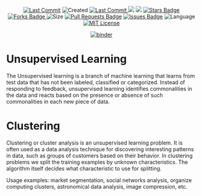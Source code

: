 <p align="center"> 
<a href="https://github.com/milaan9"><img src="https://img.shields.io/static/v1?logo=github&label=maintainer&message=milaan9&color=ff3300" alt="Last Commit"/></a> 
<img src="https://badges.pufler.dev/created/milaan9/Clustering_Algorithms_from_Scratch" alt="Created"/>
<a href="https://github.com/milaan9/Clustering_Algorithms_from_Scratch/graphs/commit-activity"><img src="https://img.shields.io/github/last-commit/milaan9/Clustering_Algorithms_from_Scratch.svg?colorB=ff8000&style=flat" alt="Last Commit"/> </a> 
<a href="https://github.com/milaan9/Clustering_Algorithms_from_Scratch/pulse" alt="Activity"><img src="https://img.shields.io/github/commit-activity/m/milaan9/Clustering_Algorithms_from_Scratch.svg?colorB=teal&style=flat" /></a> 
<a href="https://hits.seeyoufarm.com"><img src="https://hits.seeyoufarm.com/api/count/incr/badge.svg?url=https%3A%2F%2Fgithub.com%2Fmilaan9%2FClustering_Algorithms_from_Scratch&count_bg=%231DC92C&title_bg=%23555555&icon=&icon_color=%23E7E7E7&title=views&edge_flat=false"/></a>
<a href="https://github.com/milaan9/Clustering_Algorithms_from_Scratch/stargazers"><img src="https://img.shields.io/github/stars/milaan9/Clustering_Algorithms_from_Scratch.svg?colorB=1a53ff" alt="Stars Badge"/></a>
<a href="https://github.com/milaan9/Clustering_Algorithms_from_Scratch/network/members"><img src="https://img.shields.io/github/forks/milaan9/Clustering_Algorithms_from_Scratch" alt="Forks Badge"/> </a>
<img src="https://img.shields.io/github/repo-size/milaan9/Clustering_Algorithms_from_Scratch.svg?colorB=CC66FF&style=flat" alt="Size"/>
<a href="https://github.com/milaan9/Clustering_Algorithms_from_Scratch/pulls"><img src="https://img.shields.io/github/issues-pr/milaan9/Clustering_Algorithms_from_Scratch.svg?colorB=yellow&style=flat" alt="Pull Requests Badge"/></a>
<a href="https://github.com/milaan9/Clustering_Algorithms_from_Scratch/issues"><img src="https://img.shields.io/github/issues/milaan9/Clustering_Algorithms_from_Scratch.svg?colorB=yellow&style=flat" alt="Issues Badge"/></a>
<img src="https://img.shields.io/github/languages/top/milaan9/Clustering_Algorithms_from_Scratch.svg?colorB=996600&style=flat" alt="Language"/></a> 
<a href="https://github.com/milaan9/Clustering_Algorithms_from_Scratch/blob/main/LICENSE"><img src="https://img.shields.io/badge/License-MIT-blueviolet.svg" alt="MIT License"/></a>
</p> 
<!--<img src="https://badges.pufler.dev/contributors/milaan9/01_Python_Introduction?size=50&padding=5&bots=true" alt="milaan9"/>-->

<p align="center"> 
<a href="https://mybinder.org/v2/gh/milaan9/Clustering_Algorithms_from_Scratch/HEAD"><img src="https://mybinder.org/badge_logo.svg" alt="binder"/></a> 
</p>  


# Unsupervised Learning
The Unsupervised learning is a branch of machine learning that learns from test data that has not been labeled, classified or categorized. Instead of responding to feedback, unsupervised learning identifies commonalities in the data and reacts based on the presence or absence of such commonalities in each new piece of data.

# Clustering
Clustering or cluster analysis is an unsupervised learning problem. It is often used as a data analysis technique for discovering interesting patterns in data, such as groups of customers based on their behavior. In clustering problems we split the training examples by unknown characteristics. The algorithm itself decides what characteristic to use for splitting.

Usage examples: market segmentation, social networks analysis, organize computing clusters, astronomical data analysis, image compression, etc.


